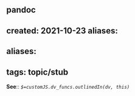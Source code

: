 pandoc
---
created: 2021-10-23
aliases:
- 
aliases:
- 
tags: topic/stub
---

**See**::
*`$=customJS.dv_funcs.outlinedIn(dv, this)`*
